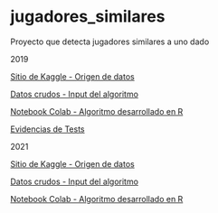 # jugadores_similares

Proyecto que detecta jugadores similares a uno dado

2019

[Sitio de Kaggle - Origen de datos](https://www.kaggle.com/karangadiya/fifa19)

[Datos crudos - Input del algoritmo](https://raw.githubusercontent.com/fcirigliano/jugadores_similares/main/FIFA_2019.csv)

[Notebook Colab - Algoritmo desarrollado en R](https://github.com/fcirigliano/jugadores_similares/blob/main/Jugadores_Similares_2019.ipynb)

[Evidencias de Tests](https://github.com/fcirigliano/jugadores_similares/blob/main/Test%20Jugadores%20Similares.txt)

2021

[Sitio de Kaggle - Origen de datos](https://www.kaggle.com/batuhandemirci/fifa-2021-team-and-player-dataset?select=teams.csv)

[Datos crudos - Input del algoritmo](https://raw.githubusercontent.com/fcirigliano/jugadores_similares/main/FIFA_2021.csv)

[Notebook Colab - Algoritmo desarrollado en R](https://github.com/fcirigliano/jugadores_similares/blob/main/Jugadores_Similares_2021.ipynb)

